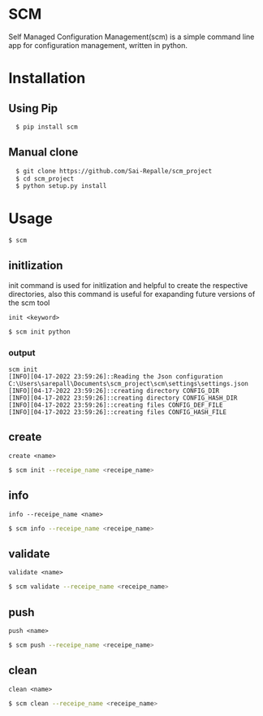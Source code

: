 # SCM
Self Managed Configuration Management(scm) is a simple command line app for configuration management, written in python.
# Installation
## Using Pip
```bash
  $ pip install scm
```
## Manual clone
```bash
  $ git clone https://github.com/Sai-Repalle/scm_project
  $ cd scm_project
  $ python setup.py install
```
# Usage
```bash
$ scm
```
## initlization
init command is used for initlization and helpful to create the respective directories, also this command is useful for exapanding future versions of the scm tool

`init <keyword>`

```bash
$ scm init python
```
### output 
```
scm init   
[INFO][04-17-2022 23:59:26]::Reading the Json configuration C:\Users\sarepall\Documents\scm_project\scm\settings\settings.json
[INFO][04-17-2022 23:59:26]::creating directory CONFIG_DIR
[INFO][04-17-2022 23:59:26]::creating directory CONFIG_HASH_DIR
[INFO][04-17-2022 23:59:26]::creating files CONFIG_DEF_FILE
[INFO][04-17-2022 23:59:26]::creating files CONFIG_HASH_FILE
```
## create
`create <name>`
```bash
$ scm init --receipe_name <receipe_name>
```

## info
`info --receipe_name <name>`
```bash
$ scm info --receipe_name <receipe_name>
```

## validate
`validate <name>`
```bash
$ scm validate --receipe_name <receipe_name>
```

## push
`push <name>`
```bash
$ scm push --receipe_name <receipe_name>
```

## clean
`clean <name>`
```bash
$ scm clean --receipe_name <receipe_name>
```